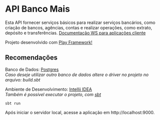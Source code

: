
# API Banco Mais

Esta API fornecer serviços básicos para realizar serviços bancários, como criação de bancos, agências, contas e realizar operações, como extrato, depósito e transferências.
[Documentação WS para aplicações cliente](https://documenter.getpostman.com/view/4256145/api-banco-mais/RW1bnKB5)

Projeto desenvolvido com [Play Framework!](https://www.playframework.com/)

## Recomendações

Banco de Dados: [Postgres](https://www.postgresql.org/)<br/>
_Caso deseje utilizar outro banco de dados altere o driver no projeto no arquivo: build.sbt_

Ambiente de Desenvolvimento: [Intellij IDEA](https://www.jetbrains.com/idea/)<br/>
_Também é possível executar o projeto, com [sbt](http://www.scala-sbt.org/)_

```
sbt run
```

Após iniciar o servidor local, acesse a aplicação em http://localhost:9000.


